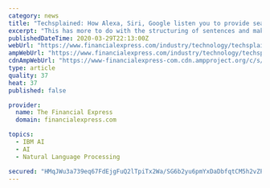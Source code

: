 ```yaml
---
category: news
title: "Techsplained: How Alexa, Siri, Google listen you to provide search results"
excerpt: "This has more to do with the structuring of sentences and making sense of them. IBM has used its artificial intelligence system called Watson to create Project Debater. Debater can scan through a multitude of documents to understand what are the essential points and then argue a case. It has also beaten a human in a debating competition."
publishedDateTime: 2020-03-29T22:13:00Z
webUrl: "https://www.financialexpress.com/industry/technology/techsplained-how-alexa-siri-google-listen-you-to-provide-search-results/1912999/"
ampWebUrl: "https://www.financialexpress.com/industry/technology/techsplained-how-alexa-siri-google-listen-you-to-provide-search-results/1912999/lite/"
cdnAmpWebUrl: "https://www-financialexpress-com.cdn.ampproject.org/c/s/www.financialexpress.com/industry/technology/techsplained-how-alexa-siri-google-listen-you-to-provide-search-results/1912999/lite/"
type: article
quality: 37
heat: 37
published: false

provider:
  name: The Financial Express
  domain: financialexpress.com

topics:
  - IBM AI
  - AI
  - Natural Language Processing

secured: "HMqJWu3a739eq67FdEjgFuQ2lTpiTx2Wa/SG6b2yu6pmYxDaDbfqtCM5h2vZPe2JNTLcOOR3tMVX9kDjgS8LKtItjlgDt6A9gNnS28WoXvfHEDrBBcStK5AVcWd2f3Oa0H/P4KXqOTe773TrLWFM6Sae93iS375WQKsAywwgpw3YtbRKLsiooON6PuYgPtRRPwHmCE+h9nqYr89OjHJMqHGM1zMA2kkbME0Etlf4NhWDGRjtg8nw8z4sr004wNWIf2thlTHcIfheiZTI/ATLDW+SYGSnPq3E2natOfZUm5GilBxDw3X1DI/JcjGoELI/FTjWSSeVb+l0Dlzs3FTm3ARvAe6Ww7jrbmP5G7LhdtSp1UVw7ZadvhSGu2U3kEkD7iacffaPg06GCUvmO9wmp8Lb+RZyyGSpYCgMEyx6e/mcC/LXuAU3zE6hrQEmJSp/cUD4oJZqI+3cH+G/QQ3LghbdSk2qofZ/2eC11oWJYiQ=;D/jeKwGd8lCR6utn0qNEtA=="
---
```


